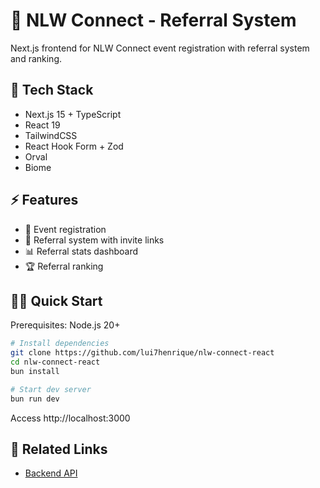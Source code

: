 # 🎯 NLW Connect - Referral System

Next.js frontend for NLW Connect event registration with referral system and ranking.

## 🚀 Tech Stack

- Next.js 15 + TypeScript
- React 19
- TailwindCSS
- React Hook Form + Zod
- Orval
- Biome

## ⚡ Features

- 📝 Event registration
- 🔗 Referral system with invite links
- 📊 Referral stats dashboard
- 🏆 Referral ranking

## 🏃‍♂️ Quick Start

Prerequisites: Node.js 20+

```bash
# Install dependencies
git clone https://github.com/lui7henrique/nlw-connect-react
cd nlw-connect-react
bun install

# Start dev server
bun run dev
```

Access http://localhost:3000

## 🔗 Related Links

- [Backend API](https://github.com/lui7henrique/nlw-connect-node)
